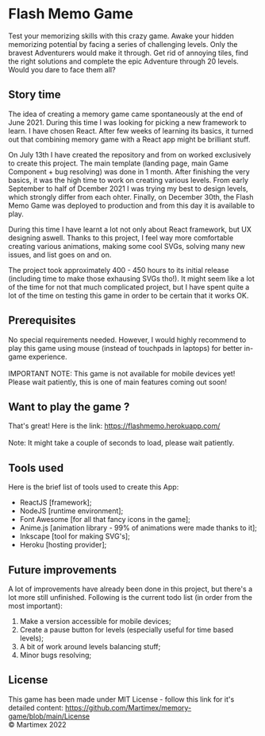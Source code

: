 # Flash Memo Game

Test your memorizing skills with this crazy game. Awake your hidden memorizing potential by facing a series of challenging levels. Only the bravest Adventurers would make it through. Get rid of annoying tiles, find the right solutions and complete the epic Adventure through 20 levels. Would you dare to face them all?

## Story time

The idea of creating a memory game came spontaneously at the end of June 2021. During this time I was looking for picking a new framework to learn. I have chosen React. After few weeks of learning its basics, it turned out that combining memory game with a React app might be brilliant stuff. 

On July 13th I have created the repository and from on worked exclusively to create this project. The main template (landing page, main Game Component + bug resolving) was done in 1 month. After finishing the very basics, it was the high time to work on creating various levels. From early September to half of Dcember 2021 I was trying my best to design levels, which strongly differ from each ohter. Finally, on December 30th, the Flash Memo Game was deployed to production and from this day it is available to play.

During this time I have learnt a lot not only about React framework, but UX designing aswell. Thanks to this project, I feel way more comfortable creating various animations, making some cool SVGs, solving many new issues, and list goes on and on.

The project took approximately 400 - 450 hours to its initial release (including time to make those exhausing SVGs tho!). It might seem like a lot of the time for not that much complicated project, but I have spent quite a lot of the time on testing this game in order to be certain that it works OK.

## Prerequisites

No special requirements needed. However, I would highly recommend to play this game using mouse (instead of touchpads in laptops) for better in-game experience.\
\
IMPORTANT NOTE: This game is not available for mobile devices yet! Please wait patiently, this is one of main features coming out soon!

## Want to play the game ?

That's great! Here is the link: https://flashmemo.herokuapp.com/ \
\
Note: It might take a couple of seconds to load, please wait patiently.

## Tools used

Here is the brief list of tools used to create this App:

- ReactJS [framework]; 
- NodeJS [runtime environment]; 
- Font Awesome [for all that fancy icons in the game]; 
- Anime.js [animation library - 99% of animations were made thanks to it]; 
- Inkscape [tool for making SVG's];
- Heroku [hosting provider];

## Future improvements

A lot of improvements have already been done in this project, but there's a lot more still unfinished. Following is the current todo list (in order from the most important):

1. Make a version accessible for mobile devices;
2. Create a pause button for levels (especially useful for time based levels);
3. A bit of work around levels balancing stuff;
4. Minor bugs resolving;

## License

This game has been made under MIT License - follow this link for it's detailed content: https://github.com/Martimex/memory-game/blob/main/License \
© Martimex 2022

